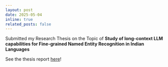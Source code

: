 ```yaml
---
layout: post
date: 2025-05-04
inline: true
related_posts: false
---
```


Submitted my Research Thesis on the Topic of **Study of long-context LLM capabilities for Fine-grained Named Entity Recognition in Indian Languages**

See the thesis report [here](../assets/pdf/BTP2.pdf)!